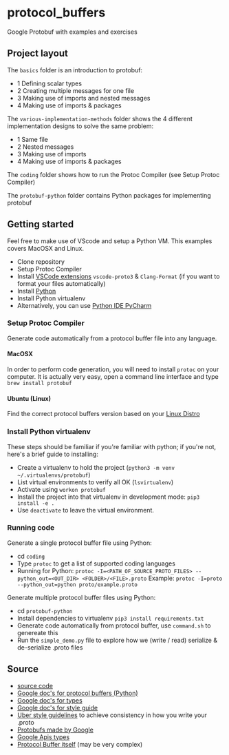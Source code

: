 # protocol_buffers

Google Protobuf with examples and exercises

## Project layout

The `basics` folder is an introduction to protobuf: 
- 1 Defining scalar types
- 2 Creating multiple messages for one file
- 3 Making use of imports and nested messages
- 4 Making use of imports & packages

The `various-implementation-methods` folder shows the 4 different implementation designs to solve the same problem:
- 1 Same file
- 2 Nested messages
- 3 Making use of imports
- 4 Making use of imports & packages

The `coding` folder shows how to run the Protoc Compiler (see Setup Protoc Compiler)

The `protobuf-python` folder contains Python packages for implementing protobuf

## Getting started

Feel free to make use of VScode and setup a Python VM. This examples covers MacOSX and Linux.

- Clone repository
- Setup Protoc Compiler 
- Install [VSCode extensions](https://code.visualstudio.com/docs/editor/extension-gallery#_browse-and-install-extensions) `vscode-proto3`  & `Clang-Format`  (if you want to format your files automatically)
- Install [Python](https://www.python.org/)
- Install Python virtualenv
- Alternatively, you can use [Python IDE PyCharm](https://www.jetbrains.com/pycharm/download/)

### Setup Protoc Compiler

Generate code automatically from a protocol buffer file into any language. 

#### MacOSX
In order to perform code generation, you will need to install `protoc`  on your computer.
It is actually very easy, open a command line interface and type `brew install protobuf` 

#### Ubuntu (Linux) 
Find the correct protocol buffers version based on your [Linux Distro](https://github.com/google/protobuf/releases)


### Install Python virtualenv

These steps should be familiar if you're familiar with python; if you're not, here's a brief guide to installing:

- Create a virtualenv to hold the project (`python3 -m venv ~/.virtualenvs/protobuf`)
- List virtual environments to verify all OK (`lsvirtualenv`)
- Activate using `workon protobuf`
- Install the project into that virtualenv in development mode: `pip3 install -e .`
- Use `deactivate` to leave the virtual environment.

### Running code

Generate a single protocol buffer file using Python:
- cd `coding`
- Type `protoc` to get a list of supported coding languages
- Running for Python:
```protoc -I=<PATH_OF_SOURCE_PROTO_FILES> --python_out=<OUT_DIR> <FOLDER>/<FILE>.proto```
Example: ```protoc -I=proto --python_out=python proto/example.proto```

Generate multiple protocol buffer files using Python:
- cd `protobuf-python`
- Install dependencies to virtualenv
`pip3 install requirements.txt`
- Generate code automatically from protocol buffer, use `command.sh` to genereate this
- Run the `simple_demo.py` file to explore how we (write / read) serialize & de-serialize .proto files

## Source

- [source code](https://github.com/simplesteph/protobuf-example-python)
- [Google doc's for protocol buffers (Python)](https://developers.google.com/protocol-buffers/docs/pythontutorial)
- [Google doc's for types](https://developers.google.com/protocol-buffers/docs/reference/google.protobuf)
- [Google doc's for style guide](https://developers.google.com/protocol-buffers/docs/style)
- [Uber style guidelines](https://github.com/uber/prototool/blob/dev/etc/style/uber1/uber1.proto)  to achieve consistency in how you write your .proto  
- [Protobufs made by Google](https://github.com/google/protobuf/tree/master/examples)
- [Google Apis types](https://github.com/googleapis/googleapis/tree/master/google/type)
- [Protocol Buffer itself](https://github.com/google/protobuf/tree/master/src/google/protobuf)  (may be very complex) 
